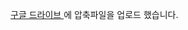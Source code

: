 [구글 드라이브
](https://drive.google.com/file/d/1P804-ZwRAMT3k3c1IupM3gvV66XuIEUI/view?usp=sharing)에 압축파일을 업로드 했습니다.
